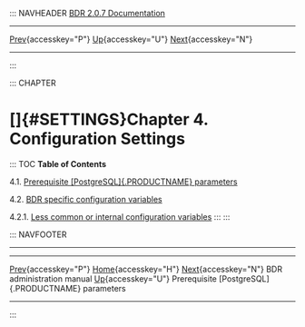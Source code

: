 ::: NAVHEADER
  [BDR 2.0.7 Documentation](index.md)
  ---------------------------------------------------------------- ---------------------------------- -- ----------------------------------------------------------------------------------------
  [Prev](manual.md "BDR administration manual"){accesskey="P"}   [Up](manual.md){accesskey="U"}        [Next](settings-prerequisite.md "Prerequisite PostgreSQL parameters"){accesskey="N"}

------------------------------------------------------------------------
:::

::: CHAPTER
# []{#SETTINGS}Chapter 4. Configuration Settings

::: TOC
**Table of Contents**

4.1. [Prerequisite [PostgreSQL]{.PRODUCTNAME}
parameters](settings-prerequisite.md)

4.2. [BDR specific configuration
variables](bdr-configuration-variables.md)

4.2.1. [Less common or internal configuration
variables](bdr-configuration-variables.md#AEN783)
:::
:::

::: NAVFOOTER

------------------------------------------------------------------------

  ------------------------------------ ----------------------------------- ----------------------------------------------------
  [Prev](manual.md){accesskey="P"}    [Home](index.md){accesskey="H"}     [Next](settings-prerequisite.md){accesskey="N"}
  BDR administration manual             [Up](manual.md){accesskey="U"}     Prerequisite [PostgreSQL]{.PRODUCTNAME} parameters
  ------------------------------------ ----------------------------------- ----------------------------------------------------
:::

